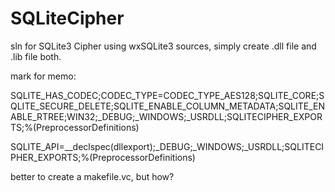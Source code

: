 # SQLiteCipher
sln for SQLite3 Cipher using wxSQLite3 sources, simply create .dll file and .lib file both.

mark for memo:

<PreprocessorDefinitions>SQLITE_HAS_CODEC;CODEC_TYPE=CODEC_TYPE_AES128;SQLITE_CORE;SQLITE_SECURE_DELETE;SQLITE_ENABLE_COLUMN_METADATA;SQLITE_ENABLE_RTREE;WIN32;_DEBUG;_WINDOWS;_USRDLL;SQLITECIPHER_EXPORTS;%(PreprocessorDefinitions)</PreprocessorDefinitions>

<PreprocessorDefinitions>SQLITE_API=__declspec(dllexport);_DEBUG;_WINDOWS;_USRDLL;SQLITECIPHER_EXPORTS;%(PreprocessorDefinitions)</PreprocessorDefinitions>

better to create a makefile.vc, but how?
